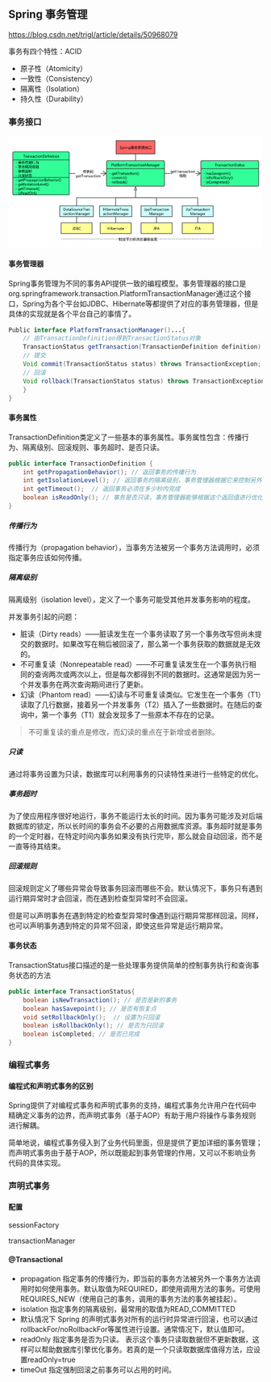 ## Spring 事务管理

https://blog.csdn.net/trigl/article/details/50968079

事务有四个特性：ACID

- 原子性（Atomicity）
- 一致性（Consistency）
- 隔离性（Isolation）
- 持久性（Durability）

### 事务接口

![Spring事务管理接口](../../img/transaction.assets/20160324011156424.PNG)

#### 事务管理器

Spring事务管理为不同的事务API提供一致的编程模型。事务管理器的接口是org.springframework.transaction.PlatformTransactionManager通过这个接口，Spring为各个平台如JDBC、Hibernate等都提供了对应的事务管理器，但是具体的实现就是各个平台自己的事情了。

```java
Public interface PlatformTransactionManager()...{  
    // 由TransactionDefinition得到TransactionStatus对象
    TransactionStatus getTransaction(TransactionDefinition definition) throws TransactionException; 
    // 提交
    Void commit(TransactionStatus status) throws TransactionException;  
    // 回滚
    Void rollback(TransactionStatus status) throws TransactionException;  
    } 
}
```

#### 事务属性

TransactionDefinition类定义了一些基本的事务属性。事务属性包含：传播行为、隔离级别、回滚规则、事务超时、是否只读。

```java
public interface TransactionDefinition {
    int getPropagationBehavior(); // 返回事务的传播行为
    int getIsolationLevel(); // 返回事务的隔离级别，事务管理器根据它来控制另外一个事务可以看到本事务内的哪些数据
    int getTimeout();  // 返回事务必须在多少秒内完成
    boolean isReadOnly(); // 事务是否只读，事务管理器能够根据这个返回值进行优化，确保事务是只读的
} 
```

##### 传播行为

传播行为（propagation behavior），当事务方法被另一个事务方法调用时，必须指定事务应该如何传播。

##### 隔离级别

隔离级别（isolation level），定义了一个事务可能受其他并发事务影响的程度。

并发事务引起的问题：

- 脏读（Dirty reads）——脏读发生在一个事务读取了另一个事务改写但尚未提交的数据时。如果改写在稍后被回滚了，那么第一个事务获取的数据就是无效的。
- 不可重复读（Nonrepeatable read）——不可重复读发生在一个事务执行相同的查询两次或两次以上，但是每次都得到不同的数据时。这通常是因为另一个并发事务在两次查询期间进行了更新。
- 幻读（Phantom read）——幻读与不可重复读类似。它发生在一个事务（T1）读取了几行数据，接着另一个并发事务（T2）插入了一些数据时。在随后的查询中，第一个事务（T1）就会发现多了一些原本不存在的记录。
  

> 不可重复读的重点是修改，而幻读的重点在于新增或者删除。

##### 只读

通过将事务设置为只读，数据库可以利用事务的只读特性来进行一些特定的优化。

##### 事务超时

为了使应用程序很好地运行，事务不能运行太长的时间。因为事务可能涉及对后端数据库的锁定，所以长时间的事务会不必要的占用数据库资源。事务超时就是事务的一个定时器，在特定时间内事务如果没有执行完毕，那么就会自动回滚，而不是一直等待其结束。

##### 回滚规则

回滚规则定义了哪些异常会导致事务回滚而哪些不会。默认情况下，事务只有遇到运行期异常时才会回滚，而在遇到检查型异常时不会回滚。

但是可以声明事务在遇到特定的检查型异常时像遇到运行期异常那样回滚。同样，也可以声明事务遇到特定的异常不回滚，即使这些异常是运行期异常。

#### 事务状态

TransactionStatus接口描述的是一些处理事务提供简单的控制事务执行和查询事务状态的方法

```java
public interface TransactionStatus{
    boolean isNewTransaction(); // 是否是新的事务
    boolean hasSavepoint(); // 是否有恢复点
    void setRollbackOnly();  // 设置为只回滚
    boolean isRollbackOnly(); // 是否为只回滚
    boolean isCompleted; // 是否已完成
} 
```

### 编程式事务

#### 编程式和声明式事务的区别

Spring提供了对编程式事务和声明式事务的支持，编程式事务允许用户在代码中精确定义事务的边界，而声明式事务（基于AOP）有助于用户将操作与事务规则进行解耦。

简单地说，编程式事务侵入到了业务代码里面，但是提供了更加详细的事务管理；而声明式事务由于基于AOP，所以既能起到事务管理的作用，又可以不影响业务代码的具体实现。

### 声明式事务

#### 配置

sessionFactory

transactionManager

#### @Transactional

- propagation 指定事务的传播行为，即当前的事务方法被另外一个事务方法调用时如何使用事务。默认取值为REQUIRED，即使用调用方法的事务。可使用REQUIRES_NEW（使用自己的事务，调用的事务方法的事务被挂起）。
- isolation 指定事务的隔离级别，最常用的取值为READ_COMMITTED
- 默认情况下 Spring 的声明式事务对所有的运行时异常进行回滚，也可以通过rollbackFor/noRollbackFor等属性进行设置。通常情况下，默认值即可。
- readOnly 指定事务是否为只读。 表示这个事务只读取数据但不更新数据，这样可以帮助数据库引擎优化事务。若真的是一个只读取数据库值得方法，应设置readOnly=true
- timeOut 指定强制回滚之前事务可以占用的时间。
